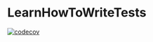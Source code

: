 # LearnHowToWriteTests

[![codecov](https://codecov.io/gh/Misiu/LearnHowToWriteTests/branch/master/graph/badge.svg?token=AHM0HEXKYI)](https://codecov.io/gh/Misiu/LearnHowToWriteTests)
